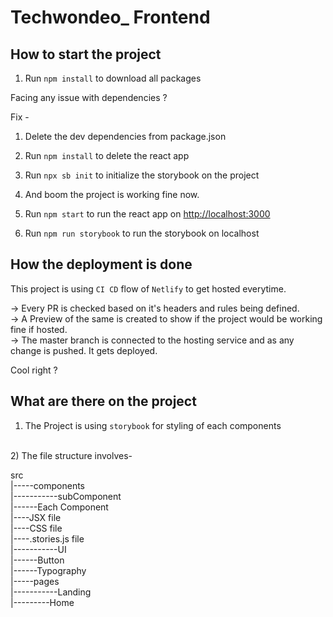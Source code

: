 # Techwondeo_ Frontend

## How to start the project 

1) Run `npm install` to download all packages

Facing any issue with dependencies ?

Fix -

1) Delete the dev dependencies from package.json
2) Run `npm install` to delete the react app
3) Run `npx sb init` to initialize the storybook on the project
4) And boom the project is working fine now.

2) Run `npm start` to run the react app on [http://localhost:3000](http://localhost:3000)

3) Run `npm run storybook` to run the storybook on localhost

## How the deployment is done

This project is using `CI CD` flow of `Netlify` to get hosted everytime. 

-> Every PR is checked based on it's headers and rules being defined.
<br>
-> A Preview of the same is created to show if the project would be working fine if hosted.
<br>
-> The master branch is connected to the hosting service and as any change is pushed. It gets deployed.
<br>

Cool right ?

## What are there on the project

1) The Project is using `storybook` for styling of each components
<br>
2) The file structure involves-
<br>

src
<br>
|-----components
<br>
      |-----------subComponent
      <br>
                  |------Each Component
                  <br>
                         |----JSX file
                         <br>
                         |----CSS file
                         <br>
                         |----.stories.js file
                         <br>
      |-----------UI
      <br>
                  |------Button
                  <br>
                  |------Typography
                  <br>
|-----pages
<br>
      |-----------Landing
      <br>
                  |---------Home
                  <br>
